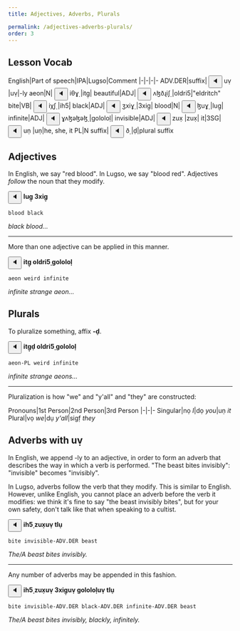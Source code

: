 ```yaml
---
title: Adjectives, Adverbs, Plurals

permalink: /adjectives-adverbs-plurals/
order: 3
---
```


## Lesson Vocab

English|Part of speech|IPA|Lugso|Comment
|-|-|-|-
ADV.DER|suffix|<span class='spoken '> <button class='speak' type='button' data-ipa='uṿ'>🔈</button> <span class='ipa'>uṿ</span> </span>|uṿ|-ly
aeon|N|<span class='spoken '> <button class='speak' type='button' data-ipa='iθɣ̣'>🔈</button> <span class='ipa'>iθɣ̣</span> </span>|itg̣|
beautiful|ADJ|<span class='spoken '> <button class='speak' type='button' data-ipa='ʌɮðɻiʃ̣'>🔈</button> <span class='ipa'>ʌɮðɻiʃ̣</span> </span>|oldri5̣|"eldritch"
bite|VB|<span class='spoken '> <button class='speak' type='button' data-ipa='iχʃ̣'>🔈</button> <span class='ipa'>iχʃ̣</span> </span>|ih5̣|
black|ADJ|<span class='spoken '> <button class='speak' type='button' data-ipa='ʒxiɣ̣'>🔈</button> <span class='ipa'>ʒxiɣ̣</span> </span>|3xig̣|
blood|N|<span class='spoken '> <button class='speak' type='button' data-ipa='ɮuɣ̣'>🔈</button> <span class='ipa'>ɮuɣ̣</span> </span>|lug̣|
infinite|ADJ|<span class='spoken '> <button class='speak' type='button' data-ipa='ɣʌɮəɮəɮ̣'>🔈</button> <span class='ipa'>ɣʌɮəɮəɮ̣</span> </span>|gololoḷ|
invisible|ADJ|<span class='spoken '> <button class='speak' type='button' data-ipa='zux̣'>🔈</button> <span class='ipa'>zux̣</span> </span>|zux̣|
it|3SG|<span class='spoken '> <button class='speak' type='button' data-ipa='uṇ'>🔈</button> <span class='ipa'>uṇ</span> </span>|uṇ|he, she, it
PL|N suffix|<span class='spoken '> <button class='speak' type='button' data-ipa='ð̣'>🔈</button> <span class='ipa'>ð̣</span> </span>|ḍ|plural suffix

## Adjectives

In English, we say "red blood". In Lugso, we say "blood red". Adjectives _follow_ the noun that they modify.

<span class='spoken btnOnly'> <button class='speak' type='button' data-ipa='ɮuɣ̣ ʒxiɣ̣'>🔈</button>  </span> <strong>lug̣ 3xig̣</strong>

`blood black`

_black blood..._

---

More than one adjective can be applied in this manner.

<span class='spoken btnOnly'> <button class='speak' type='button' data-ipa='iθɣ̣ ʌɮðɻiʃ̣ ɣʌɮəɮəɮ̣'>🔈</button>  </span> <strong>itg̣ oldri5̣ gololoḷ</strong>

`aeon weird infinite`

_infinite strange aeon..._

## Plurals

To pluralize something, affix **-ḍ**.

<span class='spoken btnOnly'> <button class='speak' type='button' data-ipa='iθɣ̣ð̣ ʌɮðɻiʃ̣ ɣʌɮəɮəɮ̣'>🔈</button>  </span> <strong>itg̣ḍ oldri5̣ gololoḷ</strong>

`aeon-PL weird infinite`

_infinite strange aeons..._

---

Pluralization is how "we" and "y'all" and "they" are constructed:

Pronouns|1st Person|2nd Person|3rd Person
|-|-|-
Singular|nọ _I_|dọ _you_|uṇ _it_
Plural|vọ _we_|dụ _y'all_|sigf̣ _they_

## Adverbs with uṿ

In English, we append -ly to an adjective, in order to form an adverb that describes the way in which a verb is performed. "The beast bites invisibly": "invisible" becomes "invisibly".

In Lugso, adverbs follow the verb that they modify. This is similar to English. However, unlike English, you cannot place an adverb before the verb it modifies: we think it's fine to say "the beast invisibly bites", but for your own safety, don't talk like that when speaking to a cultist.

<span class='spoken btnOnly'> <button class='speak' type='button' data-ipa='iχʃ̣ zux̣uṿ θɮụ'>🔈</button>  </span> <strong>ih5̣ zux̣uṿ tlụ</strong>

`bite invisible-ADV.DER beast`

_The/A beast bites invisibly._

---

Any number of adverbs may be appended in this fashion.

<span class='spoken btnOnly'> <button class='speak' type='button' data-ipa='iχʃ̣ zux̣uṿ ʒxiɣ̣uṿ ɣʌɮəɮəɮ̣uṿ θɮụ'>🔈</button>  </span> <strong>ih5̣ zux̣uṿ 3xig̣uṿ gololoḷuṿ tlụ</strong>

`bite invisible-ADV.DER black-ADV.DER infinite-ADV.DER beast`

_The/A beast bites invisibly, blackly, infinitely._
